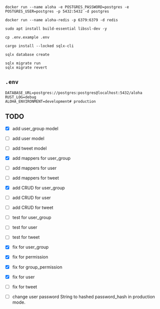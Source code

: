 ```shell
docker run --name aloha -e POSTGRES_PASSWORD=postgres -e POSTGRES_USER=postgres -p 5432:5432 -d postgres

docker run --name aloha-redis -p 6379:6379 -d redis

sudo apt install build-essential libssl-dev -y

cp .env.example .env

cargo install --locked sqlx-cli

sqlx database create

sqlx migrate run
sqlx migrate revert
```

## `.env`

```dotenv
DATABASE_URL=postgres://postgres:postgres@localhost:5432/aloha
RUST_LOG=debug
ALOHA_ENVIRONMENT=development# production
```

## TODO

- [x] add user_group model
- [ ] add user model
- [ ] add tweet model


- [x] add mappers for user_group
- [ ] add mappers for user
- [ ] add mappers for tweet


- [x] add CRUD for user_group
- [ ] add CRUD for user
- [ ] add CRUD for tweet


- [ ] test for user_group
- [ ] test for user
- [ ] test for tweet

- [x] fix for user_group
- [x] fix for permission
- [x] fix for group_permission
- [x] fix for user
- [ ] fix for tweet


- [ ] change user password String to hashed password_hash in production mode.